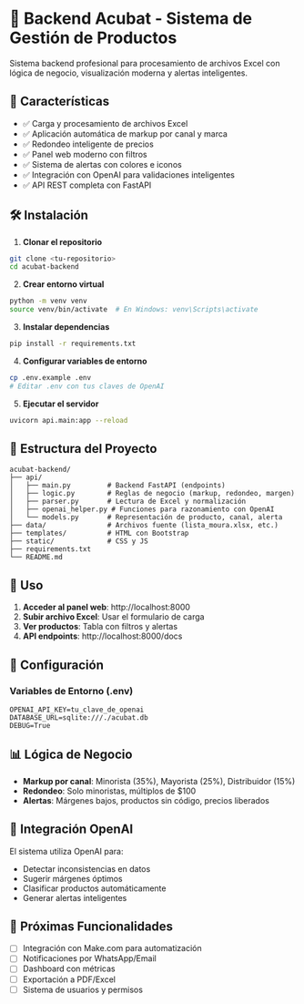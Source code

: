 # 🚀 Backend Acubat - Sistema de Gestión de Productos

Sistema backend profesional para procesamiento de archivos Excel con lógica de negocio, visualización moderna y alertas inteligentes.

## 🎯 Características

- ✅ Carga y procesamiento de archivos Excel
- ✅ Aplicación automática de markup por canal y marca
- ✅ Redondeo inteligente de precios
- ✅ Panel web moderno con filtros
- ✅ Sistema de alertas con colores e iconos
- ✅ Integración con OpenAI para validaciones inteligentes
- ✅ API REST completa con FastAPI

## 🛠️ Instalación

1. **Clonar el repositorio**
```bash
git clone <tu-repositorio>
cd acubat-backend
```

2. **Crear entorno virtual**
```bash
python -m venv venv
source venv/bin/activate  # En Windows: venv\Scripts\activate
```

3. **Instalar dependencias**
```bash
pip install -r requirements.txt
```

4. **Configurar variables de entorno**
```bash
cp .env.example .env
# Editar .env con tus claves de OpenAI
```

5. **Ejecutar el servidor**
```bash
uvicorn api.main:app --reload
```

## 📁 Estructura del Proyecto

```
acubat-backend/
├── api/
│   ├── main.py         # Backend FastAPI (endpoints)
│   ├── logic.py        # Reglas de negocio (markup, redondeo, margen)
│   ├── parser.py       # Lectura de Excel y normalización
│   ├── openai_helper.py # Funciones para razonamiento con OpenAI
│   └── models.py       # Representación de producto, canal, alerta
├── data/               # Archivos fuente (lista_moura.xlsx, etc.)
├── templates/          # HTML con Bootstrap
├── static/             # CSS y JS
├── requirements.txt
└── README.md
```

## 🚀 Uso

1. **Acceder al panel web**: http://localhost:8000
2. **Subir archivo Excel**: Usar el formulario de carga
3. **Ver productos**: Tabla con filtros y alertas
4. **API endpoints**: http://localhost:8000/docs

## 🔧 Configuración

### Variables de Entorno (.env)
```
OPENAI_API_KEY=tu_clave_de_openai
DATABASE_URL=sqlite:///./acubat.db
DEBUG=True
```

## 📊 Lógica de Negocio

- **Markup por canal**: Minorista (35%), Mayorista (25%), Distribuidor (15%)
- **Redondeo**: Solo minoristas, múltiplos de $100
- **Alertas**: Márgenes bajos, productos sin código, precios liberados

## 🤖 Integración OpenAI

El sistema utiliza OpenAI para:
- Detectar inconsistencias en datos
- Sugerir márgenes óptimos
- Clasificar productos automáticamente
- Generar alertas inteligentes

## 🔄 Próximas Funcionalidades

- [ ] Integración con Make.com para automatización
- [ ] Notificaciones por WhatsApp/Email
- [ ] Dashboard con métricas
- [ ] Exportación a PDF/Excel
- [ ] Sistema de usuarios y permisos 